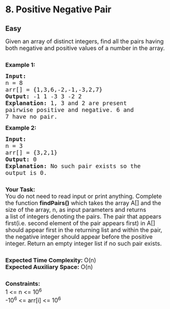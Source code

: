 # 8. Positive Negative Pair
## Easy 
<div class="problem-statement">
                <p></p><p><span style="font-size:18px">Given an array of distinct integers, find all the pairs having both negative and positive values of a number in the array.</span></p>

<p><br>
<span style="font-size:18px"><strong>Example 1:</strong></span></p>

<pre><span style="font-size:18px"><strong>Input:
</strong>n = 8
arr[] = {1,3,6,-2,-1,-3,2,7}
<strong>Output: </strong>-1 1 -3 3 -2 2<strong>
Explanation: </strong>1, 3 and 2 are present 
pairwise positive and negative. 6 and 
7 have no pair.</span>
</pre>

<p><span style="font-size:18px"><strong>Example 2:</strong></span></p>

<pre><span style="font-size:18px"><strong>Input:
</strong>n = 3
arr[] = {3,2,1}
<strong>Output: </strong>0<strong>
Explanation: </strong>No such pair exists so the 
output is 0.</span></pre>

<p><br>
<span style="font-size:18px"><strong>Your Task:</strong><br>
You do not need to read input or print anything. Complete the function <strong>findPairs()</strong> which takes the array A[] and the size of the array, n, as input parameters and returns a&nbsp;list&nbsp;of integers denoting the pairs. The pair that appears first(i.e. second element of the pair appears first)&nbsp;in A[] should appear first in the returning list and within the pair, the negative integer should appear before the positive integer. Return an empty integer list if no such pair exists. </span></p>

<p><br>
<span style="font-size:18px"><strong>Expected Time Complexity: </strong>O(n)<br>
<strong>Expected Auxiliary Space:</strong> O(n)</span></p>

<p><br>
<span style="font-size:18px"><strong>Constraints:</strong><br>
1 &lt;= n&nbsp;&lt;= 10<sup>6</sup><br>
-10<sup>6</sup> &lt;= arr[i] &lt;= 10<sup>6</sup></span></p>
 <p></p>
            </div>